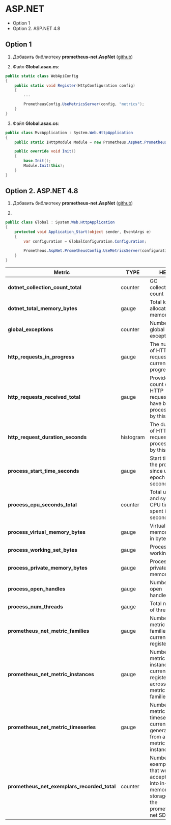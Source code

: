 # ASP.NET
* Option 1
* Option 2. ASP.NET 4.8
## Option 1
1. Добавить библиотеку **prometheus-net.AspNet** ([github](https://github.com/rocklan/prometheus-net.AspNet))

2. Файл **Global.asax.cs**:
```csharp
public static class WebApiConfig
{
    public static void Register(HttpConfiguration config)
    {
        ...

        PrometheusConfig.UseMetricsServer(config, "metrics");
    }
}
```

3. Файл **Global.asax.cs**:
```csharp
public class MvcApplication : System.Web.HttpApplication
{
    public static IHttpModule Module = new Prometheus.AspNet.PrometheusHttpRequestModule();

    public override void Init()
    {
        base.Init();
        Module.Init(this);
    }
}
```

## Option 2. ASP.NET 4.8
1. Добавить библиотеку **prometheus-net.AspNet** ([github](https://github.com/rocklan/prometheus-net.AspNet))

2.
```csharp
public class Global : System.Web.HttpApplication
{
    protected void Application_Start(object sender, EventArgs e)
    {
        var configuration = GlobalConfiguration.Configuration;

        Prometheus.AspNet.PrometheusConfig.UseMetricsServer(configuration);
    }
}
```

| Metric                                      | TYPE      | HELP                                                                                    |
| ------------------------------------------- | --------- | --------------------------------------------------------------------------------------- |
| **dotnet_collection_count_total**           | counter   | GC collection count                                                                     |
| **dotnet_total_memory_bytes**               | gauge     | Total known allocated memory                                                            |
| **global_exceptions**                       | counter   | Number of global exceptions                                                             |
| **http_requests_in_progress**               | gauge     | The number of HTTP requests currently in progress                                       |
| **http_requests_received_total**            | gauge     | Provides the count of HTTP requests that have been processed by this app                |
| **http_request_duration_seconds**           | histogram | The duration of HTTP requests processed by this app                                     |
| **process_start_time_seconds**              | gauge     | Start time of the process since unix epoch in seconds                                   |
| **process_cpu_seconds_total**               | counter   | Total user and system CPU time spent in seconds                                         |
| **process_virtual_memory_bytes**            | gauge     | Virtual memory size in bytes                                                            |
| **process_working_set_bytes**               | gauge     | Process working set                                                                     |
| **process_private_memory_bytes**            | gauge     | Process private memory size                                                             |
| **process_open_handles**                    | gauge     | Number of open handles                                                                  |
| **process_num_threads**                     | gauge     | Total number of threads                                                                 |
| **prometheus_net_metric_families**          | gauge     | Number of metric families currently registered                                          |
| **prometheus_net_metric_instances**         | gauge     | Number of metric instances currently registered across all metric families              |
| **prometheus_net_metric_timeseries**        | gauge     | Number of metric timeseries currently generated from all metric instances               |
| **prometheus_net_exemplars_recorded_total** | counter   | Number of exemplars that were accepted into in-memory storage in the prometheus-net SDK |
